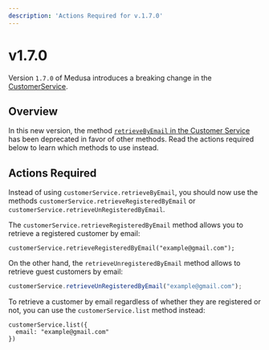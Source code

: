 ```yaml
---
description: 'Actions Required for v.1.7.0'
---
```


# v1.7.0

Version `1.7.0` of Medusa introduces a breaking change in the [CustomerService](../../../references/services/classes/CustomerService.md).

## Overview

In this new version, the method [`retrieveByEmail` in the Customer Service](../../../references/services/classes/CustomerService.md#retrievebyemail) has been deprecated in favor of other methods. Read the actions required below to learn which methods to use instead.

## Actions Required

Instead of using `customerService.retrieveByEmail`, you should now use the methods `customerService.retrieveRegisteredByEmail` or `customerService.retrieveUnRegisteredByEmail`.

The `customerService.retrieveRegisteredByEmail` method allows you to retrieve a registered customer by email:

```tsx
customerService.retrieveRegisteredByEmail("example@gmail.com");
```

On the other hand, the `retrieveUnregisteredByEmail` method allows to retrieve guest customers by email:

```jsx
customerService.retrieveUnRegisteredByEmail("example@gmail.com");
```

To retrieve a customer by email regardless of whether they are registered or not, you can use the `customerService.list` method instead:

```tsx
customerService.list({
  email: "example@gmail.com"
})
```

